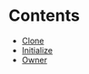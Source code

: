 

# Contents
- [Clone](Clone.sol/contract.Clone.md)
- [Initialize](Initialize.sol/contract.Initialize.md)
- [Owner](Owner.sol/abstract.Owner.md)
